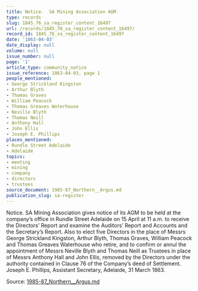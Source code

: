 ```yaml
---
title: Notice.  SA Mining Association AGM
type: records
slug: 1845_76_sa_register_content_16497
url: /records/1845_76_sa_register_content_16497/
record_id: 1845_76_sa_register_content_16497
date: '1863-04-03'
date_display: null
volume: null
issue_number: null
page: '1'
article_type: community_notice
issue_reference: 1863-04-03, page 1
people_mentioned:
- George Strickland Kingston
- Arthur Blyth
- Thomas Graves
- William Peacock
- Thomas Greaves Waterhouse
- Neville Blyth
- Thomas Neill
- Anthony Hall
- John Ellis
- Joseph E. Phillips
places_mentioned:
- Rundle Street Adelaide
- Adelaide
topics:
- meeting
- mining
- company
- directors
- trustees
source_document: 1985-87_Northern__Argus.md
publication_slug: sa-register
---
```


Notice.  SA Mining Association gives notice of its AGM to be held at the company’s office in Rundle Street Adelaide on 15 April at 11 a.m. to receive the Directors’ Report and examine the Auditors’ Report and Accounts and the Secretary’s Report.  Also to elect five Directors in the place of Messrs George Strickland Kingston, Arthur Blyth, Thomas Graves, William Peacock and Thomas Greaves Waterhouse who retire, and to confirm or annul the appointment of Messrs Neville Blyth and Thomas Neill as Trustees in place of Messrs Anthony Hall and John Ellis, removed by the Directors under the authority contained in Clause 76 of the Company’s deed of Settlement.  Joseph E. Phillips, Assistant Secretary, Adelaide, 31 March 1863.

Source: [1985-87_Northern__Argus.md](/downloads/markdown/1985-87_Northern__Argus.md)
